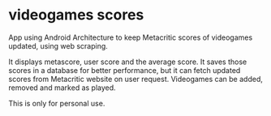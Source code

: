 # videogames scores

App using Android Architecture to keep Metacritic scores of videogames updated, using web scraping.

It displays metascore, user score and the average score.
It saves those scores in a database for better performance, but it can fetch updated scores from Metacritic website on user request.
Videogames can be added, removed and marked as played.

This is only for personal use.
